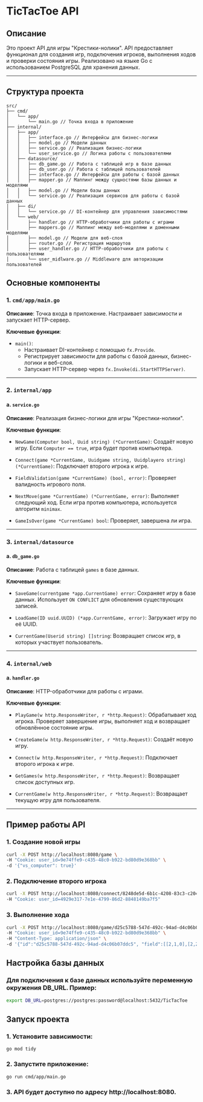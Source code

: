 # TicTacToe API

## Описание
Это проект API для игры "Крестики-нолики". API предоставляет функционал для создания игр, подключения игроков, выполнения ходов и проверки состояния игры. Реализовано на языке Go с использованием PostgreSQL для хранения данных.

---

## Структура проекта
```
src/
├── cmd/
│   └── app/
│       └── main.go // Точка входа в приложение
├── internal/
│   ├── app/
│   │   ├── interface.go // Интерфейсы для бизнес-логики
│   │   ├── model.go // Модели данных
│   │   ├── service.go // Реализация бизнес-логики
│   │   └── user_service.go // Логика работы с пользователями
│   ├── datasource/
│   │   ├── db_game.go // Работа с таблицей игр в базе данных
│   │   ├── db_user.go // Работа с таблицей пользователей
│   │   ├── interface.go // Интерфейсы для работы с базой данных
│   │   ├── mapper.go // Маппинг между сущностями базы данных и моделями
│   │   ├── model.go // Модели базы данных
│   │   └── service.go // Реализация сервисов для работы с базой данных
│   ├── di/
│   │   └── service.go // DI-контейнер для управления зависимостями
│   └── web/
│       ├── handler.go // HTTP-обработчики для работы с играми
│       ├── mappers.go // Маппинг между веб-моделями и доменными моделями
│       ├── model.go // Модели для веб-слоя
│       ├── router.go // Регистрация маршрутов
│       ├── user_handler.go // HTTP-обработчики для работы с пользователями
│       └── user_midlware.go // Middleware для авторизации пользователей
```

## Основные компоненты

### 1. `cmd/app/main.go`
**Описание**: Точка входа в приложение. Настраивает зависимости и запускает HTTP-сервер.

**Ключевые функции**:
- `main()`: 
  - Настраивает DI-контейнер с помощью `fx.Provide`.
  - Регистрирует зависимости для работы с базой данных, бизнес-логики и веб-слоя.
  - Запускает HTTP-сервер через `fx.Invoke(di.StartHTTPServer)`.

---

### 2. `internal/app`

#### a. `service.go`
**Описание**: Реализация бизнес-логики для игры "Крестики-нолики".

**Ключевые функции**:
- `NewGame(Computer bool, Uuid string) (*CurrentGame)`:
  Создаёт новую игру. Если `Computer == true`, игра будет против компьютера.
  
- `Connect(game *CurrentGame, Uuidgame string, Uuidplayero string) (*CurrentGame)`:
  Подключает второго игрока к игре.

- `FieldValidation(game *CurrentGame) (bool, error)`:
  Проверяет валидность игрового поля.

- `NextMove(game *CurrentGame) (*CurrentGame, error)`:
  Выполняет следующий ход. Если игра против компьютера, используется алгоритм `minimax`.

- `GameIsOver(game *CurrentGame) bool`:
  Проверяет, завершена ли игра.

---

### 3. `internal/datasource`

#### a. `db_game.go`
**Описание**: Работа с таблицей `games` в базе данных.

**Ключевые функции**:
- `SaveGame(currentgame *app.CurrentGame) error`:
  Сохраняет игру в базе данных. Использует `ON CONFLICT` для обновления существующих записей.

- `LoadGame(ID uuid.UUID) (*app.CurrentGame, error)`:
  Загружает игру по её UUID.

- `CurrentGame(Userid string) []string`:
  Возвращает список игр, в которых участвует пользователь.

---

### 4. `internal/web`

#### a. `handler.go`
**Описание**: HTTP-обработчики для работы с играми.

**Ключевые функции**:
- `PlayGame(w http.ResponseWriter, r *http.Request)`:
  Обрабатывает ход игрока. Проверяет завершение игры, выполняет ход и возвращает обновлённое состояние игры.

- `CreateGame(w http.ResponseWriter, r *http.Request)`:
  Создаёт новую игру.

- `Connect(w http.ResponseWriter, r *http.Request)`:
  Подключает второго игрока к игре.

- `GetGames(w http.ResponseWriter, r *http.Request)`:
  Возвращает список доступных игр.

- `CurrentGame(w http.ResponseWriter, r *http.Request)`:
  Возвращает текущую игру для пользователя.

---

## Пример работы API

### 1. Создание новой игры
```bash
curl -X POST http://localhost:8080/game \
-H "Cookie: user_id=9e74ffe9-c435-48c0-b922-bd80d9e368bb" \
-d '{"vs_computer": true}'
```

### 2. Подключение второго игрока
```bash
curl -X POST http://localhost:8080/connect/8248de5d-6b1c-4208-83c3-c2049557b7e5 \
-H "Cookie: user_id=4929e317-7e1e-4799-86d2-8848149ba7f5"
```

### 3. Выполнение хода
```bash
curl -X POST http://localhost:8080/game/d25c5788-547d-492c-94ad-d4c06b07ddc5 \
-H "Cookie: user_id=9e74ffe9-c435-48c0-b922-bd80d9e368bb" \
-H "Content-Type: application/json" \
-d '{"id":"d25c5788-547d-492c-94ad-d4c06b07ddc5", "field":[[2,1,0],[2,2,1],[1,0,0]]}'
```

## Настройка базы данных
### Для подключения к базе данных используйте переменную окружения DB_URL. Пример:

```bash
export DB_URL=postgres://postgres:password@localhost:5432/TicTacToe
```

## Запуск проекта

### 1. Установите зависимости:
```
go mod tidy
```

### 2. Запустите приложение:
```bash
go run cmd/app/main.go
```

### 3. API будет доступно по адресу http://localhost:8080.
